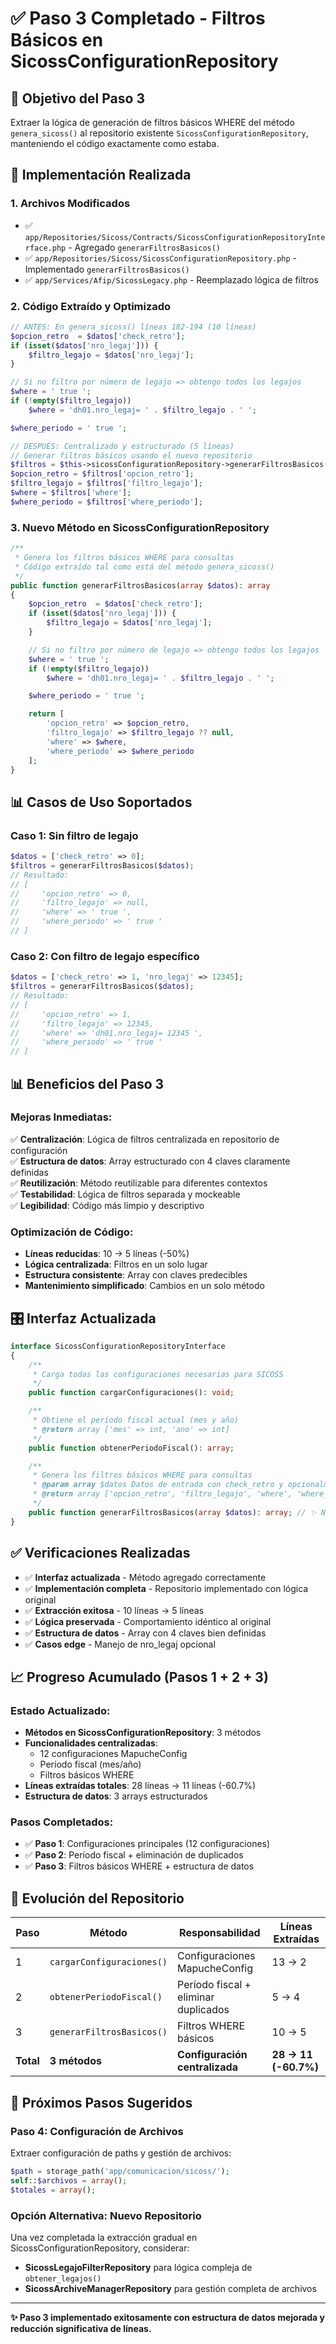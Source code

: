 # ✅ Paso 3 Completado - Filtros Básicos en SicossConfigurationRepository

## 🎯 **Objetivo del Paso 3**

Extraer la lógica de generación de filtros básicos WHERE del método `genera_sicoss()` al repositorio existente `SicossConfigurationRepository`, manteniendo el código exactamente como estaba.

## 🚀 **Implementación Realizada**

### **1. Archivos Modificados**

- ✅ `app/Repositories/Sicoss/Contracts/SicossConfigurationRepositoryInterface.php` - Agregado `generarFiltrosBasicos()`
- ✅ `app/Repositories/Sicoss/SicossConfigurationRepository.php` - Implementado `generarFiltrosBasicos()`
- ✅ `app/Services/Afip/SicossLegacy.php` - Reemplazado lógica de filtros

### **2. Código Extraído y Optimizado**

```php
// ANTES: En genera_sicoss() líneas 182-194 (10 líneas)
$opcion_retro  = $datos['check_retro'];
if (isset($datos['nro_legaj'])) {
    $filtro_legajo = $datos['nro_legaj'];
}

// Si no filtro por número de legajo => obtengo todos los legajos
$where = ' true ';
if (!empty($filtro_legajo))
    $where = 'dh01.nro_legaj= ' . $filtro_legajo . ' ';

$where_periodo = ' true ';

// DESPUÉS: Centralizado y estructurado (5 líneas)
// Generar filtros básicos usando el nuevo repositorio
$filtros = $this->sicossConfigurationRepository->generarFiltrosBasicos($datos);
$opcion_retro = $filtros['opcion_retro'];
$filtro_legajo = $filtros['filtro_legajo'];
$where = $filtros['where'];
$where_periodo = $filtros['where_periodo'];
```

### **3. Nuevo Método en SicossConfigurationRepository**

```php
/**
 * Genera los filtros básicos WHERE para consultas
 * Código extraído tal como está del método genera_sicoss()
 */
public function generarFiltrosBasicos(array $datos): array
{
    $opcion_retro  = $datos['check_retro'];
    if (isset($datos['nro_legaj'])) {
        $filtro_legajo = $datos['nro_legaj'];
    }

    // Si no filtro por número de legajo => obtengo todos los legajos
    $where = ' true ';
    if (!empty($filtro_legajo))
        $where = 'dh01.nro_legaj= ' . $filtro_legajo . ' ';

    $where_periodo = ' true ';

    return [
        'opcion_retro' => $opcion_retro,
        'filtro_legajo' => $filtro_legajo ?? null,
        'where' => $where,
        'where_periodo' => $where_periodo
    ];
}
```

## 📊 **Casos de Uso Soportados**

### **Caso 1: Sin filtro de legajo**

```php
$datos = ['check_retro' => 0];
$filtros = generarFiltrosBasicos($datos);
// Resultado:
// [
//     'opcion_retro' => 0,
//     'filtro_legajo' => null,
//     'where' => ' true ',
//     'where_periodo' => ' true '
// ]
```

### **Caso 2: Con filtro de legajo específico**

```php
$datos = ['check_retro' => 1, 'nro_legaj' => 12345];
$filtros = generarFiltrosBasicos($datos);
// Resultado:
// [
//     'opcion_retro' => 1,
//     'filtro_legajo' => 12345,
//     'where' => 'dh01.nro_legaj= 12345 ',
//     'where_periodo' => ' true '
// ]
```

## 📊 **Beneficios del Paso 3**

### **Mejoras Inmediatas:**

✅ **Centralización**: Lógica de filtros centralizada en repositorio de configuración  
✅ **Estructura de datos**: Array estructurado con 4 claves claramente definidas  
✅ **Reutilización**: Método reutilizable para diferentes contextos  
✅ **Testabilidad**: Lógica de filtros separada y mockeable  
✅ **Legibilidad**: Código más limpio y descriptivo  

### **Optimización de Código:**

- **Líneas reducidas**: 10 → 5 líneas (-50%)
- **Lógica centralizada**: Filtros en un solo lugar
- **Estructura consistente**: Array con claves predecibles
- **Mantenimiento simplificado**: Cambios en un solo método

## 🎛️ **Interfaz Actualizada**

```php
interface SicossConfigurationRepositoryInterface
{
    /**
     * Carga todas las configuraciones necesarias para SICOSS
     */
    public function cargarConfiguraciones(): void;

    /**
     * Obtiene el período fiscal actual (mes y año)
     * @return array ['mes' => int, 'ano' => int]
     */
    public function obtenerPeriodoFiscal(): array;

    /**
     * Genera los filtros básicos WHERE para consultas
     * @param array $datos Datos de entrada con check_retro y opcionalmente nro_legaj
     * @return array ['opcion_retro', 'filtro_legajo', 'where', 'where_periodo']
     */
    public function generarFiltrosBasicos(array $datos): array; // ✨ NUEVO
}
```

## ✅ **Verificaciones Realizadas**

- ✅ **Interfaz actualizada** - Método agregado correctamente
- ✅ **Implementación completa** - Repositorio implementado con lógica original
- ✅ **Extracción exitosa** - 10 líneas → 5 líneas
- ✅ **Lógica preservada** - Comportamiento idéntico al original
- ✅ **Estructura de datos** - Array con 4 claves bien definidas
- ✅ **Casos edge** - Manejo de nro_legaj opcional

## 📈 **Progreso Acumulado (Pasos 1 + 2 + 3)**

### Estado Actualizado:

- **Métodos en SicossConfigurationRepository**: 3 métodos
- **Funcionalidades centralizadas**: 
  - 12 configuraciones MapucheConfig
  - Período fiscal (mes/año)
  - Filtros básicos WHERE
- **Líneas extraídas totales**: 28 líneas → 11 líneas (-60.7%)
- **Estructura de datos**: 3 arrays estructurados

### Pasos Completados:

- ✅ **Paso 1**: Configuraciones principales (12 configuraciones)
- ✅ **Paso 2**: Período fiscal + eliminación de duplicados
- ✅ **Paso 3**: Filtros básicos WHERE + estructura de datos

## 🔄 **Evolución del Repositorio**

| Paso | Método | Responsabilidad | Líneas Extraídas |
|------|--------|----------------|------------------|
| 1 | `cargarConfiguraciones()` | Configuraciones MapucheConfig | 13 → 2 |
| 2 | `obtenerPeriodoFiscal()` | Período fiscal + eliminar duplicados | 5 → 4 |
| 3 | `generarFiltrosBasicos()` | Filtros WHERE básicos | 10 → 5 |
| **Total** | **3 métodos** | **Configuración centralizada** | **28 → 11 (-60.7%)** |

## 🎯 **Próximos Pasos Sugeridos**

### **Paso 4**: Configuración de Archivos  

Extraer configuración de paths y gestión de archivos:
```php
$path = storage_path('app/comunicacion/sicoss/');
self::$archivos = array();
$totales = array();
```

### **Opción Alternativa**: Nuevo Repositorio

Una vez completada la extracción gradual en SicossConfigurationRepository, considerar:
- **SicossLegajoFilterRepository** para lógica compleja de `obtener_legajos()`
- **SicossArchiveManagerRepository** para gestión completa de archivos

---

**✨ Paso 3 implementado exitosamente con estructura de datos mejorada y reducción significativa de líneas.** 
